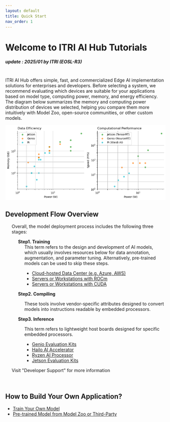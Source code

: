 ```yaml
---
layout: default
title: Quick Start
nav_order: 1
---
```


# Welcome to ITRI AI Hub Tutorials
##### update : 2025/01 by ITRI (EOSL-R3)

<br>ITRI AI Hub offers simple, fast, and commercialized Edge AI implementation solutions for enterprises and developers. Before selecting a system, we recommend evaluating which devices are suitable for your applications based on model type, computing power, memory, and energy efficiency. The diagram below summarizes the memory and computing power distribution of devices we selected, helping you compare them more intuitively with Model Zoo, open-source communities, or other custom models.

<div align="center"><img src="./docs/assets/images/pages/metric_of_all_devices.png" width="760"/></div>


## **Development Flow Overview**

<div style="margin-left: 20px;">
<p>Overall, the model deployment process includes the following three stages:</p>

<div style="margin-left: 20px;">
<strong>Step1. Training</strong>

<div style="margin-left: 20px;">
This term refers to the design and development of AI models, which usually involves resources below for data annotation, augmentation, and parameter tuning. Alternatively, pre-trained models can be used to skip these steps.
<ul>
    <li><a href="https://azure.microsoft.com/zh-tw">Cloud-hosted Data Center (e.g. Azure, AWS)</a></li>
    <li><a href="https://www.amd.com/zh-tw/products/software/rocm.html">Servers or Workstations with ROCm</a></li>
    <li><a href="https://developer.nvidia.com/cuda-toolkit">Servers or Workstations with CUDA</a></li>
</ul>
</div>

<strong>Step2. Compiling</strong>
<div style="margin-left: 20px;">
These tools involve vendor-specific attributes designed to convert models into instructions readable by embedded processors.
</div>

<strong>Step3. Inference</strong>
<div style="margin-left: 20px;">
This term refers to lightweight host boards designed for specific embedded processors. 
<ul>
    <li><a href="https://r300-ai.github.io/ITRI-AI-Hub/docs/genio-evk.html">Genio Evaluation Kits</a></li>
    <li><a href="https://r300-ai.github.io/ITRI-AI-Hub/docs/hailo.html">Hailo AI Accelerator</a></li>
    <li><a href="https://r300-ai.github.io/ITRI-AI-Hub/docs/ryzen.html">Ryzen AI Processor</a></li>
    <li><a href="https://r300-ai.github.io/ITRI-AI-Hub/docs/jetson-evk.html">Jetson Evaluation Kits</a></li>
</ul>
</div>
</div>

Visit "Developer Support" for more information

</div><br>


## **How to Build Your Own Application?**

* [Train Your Own Model]()
* [Pre-trained Model from Model Zoo or Third-Party]()